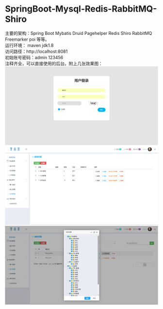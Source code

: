 # SpringBoot-Mysql-Redis-RabbitMQ-Shiro
主要的架构：Spring Boot  Mybatis Druid Pagehelper Redis Shiro RabbitMQ Freemarker poi 等等。</br>
运行环境： maven jdk1.8</br>
访问路径：http://localhost:8081</br>
初始账号密码：admin 123456</br>
注释齐全，可以直接使用的后台。附上几张效果图：
![image](img/1.png)
![image](img/2.png)
![image](img/3.png)
